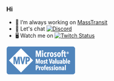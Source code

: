 ### Hi


- 🔭 I’m always working on [MassTransit](https://github.com/MassTransit/MassTransit)
- 💬 Let's chat [![Discord](https://img.shields.io/discord/682238261753675864)](https://discord.gg/rNpQgYn)
- 🖥 Watch me on [![Twitch Status](https://img.shields.io/twitch/status/phatboyg)](https://twitch.tv/phatboyg)



![Microsoft MVP](https://github.com/phatboyg/phatboyg/raw/master/images/MVP_Horizontal_BlueOnly.png)



<!--
**phatboyg/phatboyg** is a ✨ _special_ ✨ repository because its `README.md` (this file) appears on your GitHub profile.

Here are some ideas to get you started:

- 🔭 I’m currently working on ...
- 🌱 I’m currently learning ...
- 👯 I’m looking to collaborate on ...
- 🤔 I’m looking for help with ...
- 💬 Ask me about ...
- 📫 How to reach me: ...
- 😄 Pronouns: ...
- ⚡ Fun fact: ...
-->
